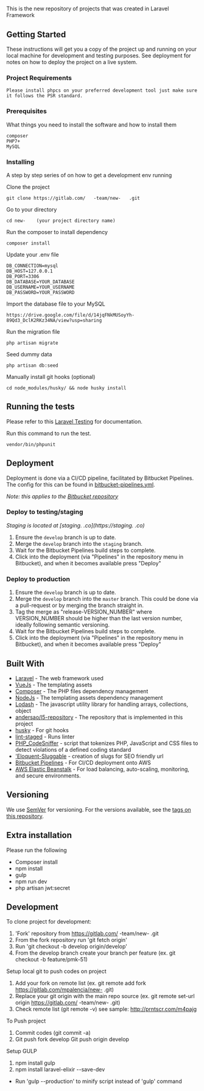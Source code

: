 #    

This is the new repository of     projects that was created in Laravel Framework

## Getting Started

These instructions will get you a copy of the project up and running on your local machine for development and testing purposes. See deployment for notes on how to deploy the project on a live system.

### Project Requirements

```
Please install phpcs on your preferred development tool just make sure it follows the PSR standard.
```

### Prerequisites

What things you need to install the software and how to install them

```
composer
PHP7+
MySQL
```

### Installing

A step by step series of on how to get a development env running

Clone the project
```
git clone https://gitlab.com/   -team/new-   .git
```

Go to your directory
```
cd new-    (your project directory name)
```

Run the composer to install dependency
```
composer install
```

Update your .env file
```
DB_CONNECTION=mysql
DB_HOST=127.0.0.1
DB_PORT=3306
DB_DATABASE=YOUR_DATABASE
DB_USERNAME=YOUR_USERNAME
DB_PASSWORD=YOUR_PASSWORD
```

Import the database file to your MySQL
```
https://drive.google.com/file/d/14jqFNkMUSoyYh-89Qd3_DclK2RKz34NA/view?usp=sharing
```

Run the migration file
```
php artisan migrate
```

Seed dummy data
```
php artisan db:seed
```

Manually install git hooks (optional)
```
cd node_modules/husky/ && node husky install
```

## Running the tests
Please refer to this [Laravel Testing](https://laravel.com/docs/5.7/testing) for documentation.

Run this command to run the test. 
```
vendor/bin/phpunit
```

## Deployment

Deployment is done via a CI/CD pipeline, facilitated by Bitbucket Pipelines. The config for this can be found in [bitbucket-pipelines.yml](bitbucket-pipelines.yml).

*Note: this applies to the [    Bitbucket repository](https://bitbucket.org/innovationcapital/   )*

### Deploy to testing/staging

*Staging is located at [staging.   .co](https://staging.   .co)*

 1. Ensure the `develop` branch is up to date. 
 2. Merge the `develop` branch into the `staging` branch.
 3. Wait for the Bitbucket Pipelines build steps to complete.
 4. Click into the deployment (via "Pipelines" in the repository menu in Bitbucket), and when it becomes available press "Deploy"

### Deploy to production

 1. Ensure the `develop` branch is up to date. 
 2. Merge the `develop` branch into the `master` branch. This could be done via a pull-request or by merging the branch straight in.
 3. Tag the merge as "release-VERSION_NUMBER" where VERSION_NUMBER should be higher than the last version number, ideally following semantic versioning.
 4. Wait for the Bitbucket Pipelines build steps to complete.
 5. Click into the deployment (via "Pipelines" in the repository menu in Bitbucket), and when it becomes available press "Deploy"

## Built With

* [Laravel](https://laravel.com/) - The web framework used
* [VueJs](https://vuejs.org/) - The templating assets
* [Composer](https://getcomposer.org/) - The PHP files dependency management
* [NodeJs](https://nodejs.org/en/) - The templating assets dependency management
* [Lodash](https://lodash.com/) - The javascript utility library for handling arrays, collections, object
* [andersao/l5-repository](https://github.com/andersao/l5-repository) - The repository that is implemented in this project
* [husky](https://github.com/typicode/husky) - For git hooks 
* [lint-staged](https://github.com/okonet/lint-staged) - Runs linter
* [PHP_CodeSniffer](https://github.com/squizlabs/PHP_CodeSniffer) - script that tokenizes PHP, JavaScript and CSS files to detect violations of a defined coding standard
* ['Eloquent-Sluggable](https://github.com/cviebrock/eloquent-sluggable#configuration) - creation of slugs for SEO friendly url
* [Bitbucket Pipelines](https://confluence.atlassian.com/bitbucket/build-test-and-deploy-with-pipelines-792496469.html) - For CI/CD deployment onto AWS
* [AWS Elastic Beanstalk](https://docs.aws.amazon.com/elasticbeanstalk/latest/dg/Welcome.html) - For load balancing, auto-scaling, monitoring, and secure environments.

## Versioning

We use [SemVer](http://semver.org/) for versioning. For the versions available, see the [tags on this repository](https://github.com/your/project/tags). 

## Extra installation
  
Please run the following  
* Composer install  
* npm install  
* gulp  
* npm run dev  
* php artisan jwt:secret  

## Development

To clone project for development:  
1. 'Fork' repository from https://gitlab.com/   -team/new-   .git  
2. From the fork repository run 'git fetch origin'  
3. Run 'git checkout -b develop origin/develop'  
4. From the develop branch create your branch per feature (ex. git checkout -b feature/pmk-51) 

Setup local git to push codes on project 
1. Add your fork on remote list (ex. git remote add fork https://gitlab.com/mpalencia/new-   .git)  
2. Replace your git origin with the main repo source (ex. git remote set-url origin https://gitlab.com/   -team/new-   .git)  
3. Check remote list (git remote -v) see sample: http://prntscr.com/m4pajg  

To Push project 
1. Commit codes (git commit -a)
2. Git push fork develop 
   Git push origin develop

Setup GULP
1. npm install gulp
2. npm install laravel-elixir --save-dev
* Run 'gulp --production' to minify script instead of 'gulp' command


